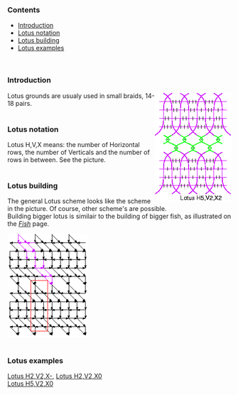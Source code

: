 ### Contents
* [Introduction](#introduction)
* [Lotus notation](#lotus-notation)
* [Lotus building](#lotus-building)
* [Lotus examples](#lotus-examples)
<br>

### Introduction
<img alt="lotus pair dia" align="right" src="https://github.com/MAETempels/MAE-gf/blob/master/images_wt/gf%20lotus%20wt.png">
Lotus grounds are usualy used in small braids, 14-18 pairs.
<br><br>

### Lotus notation
Lotus H,V,X means: the number of Horizontal rows, the number of Verticals and the number of rows in between. See the picture. 
<br><br>

### Lotus building
The general Lotus scheme looks like the scheme in the picture. Of course, other scheme's are possible.      
Building bigger lotus is similair to the building of bigger fish, as illustrated on the [_Fish_](https://github.com/MAETempels/MAE-gf/wiki/Milanese-Fish) page.
<br>

![lotus generator][lotus_gen]
<br><br>

### Lotus examples
[Lotus H2,V2,X-][L22-], [Lotus H2,V2,X0][L220]   
[Lotus H5,V2,X0][L520]   

[lotus_wt]: https://github.com/MAETempels/MAE-gf/blob/master/images_wt/gf%20lotus%20wt.png
[lotus_gen]: https://github.com/MAETempels/MAE-gf/blob/master/images/gf%20lotus%20gen.png

[L220]: https://d-bl.github.io/GroundForge/index.html?m=5-%0A12%0A66%0A4-%3Bbricks%3B16%3B16%3B0%3B0&s1=ctc%20B4%3Dctcll%20B1%3Dctcrr%20A2%3Dctctt
[L22-]: https://d-bl.github.io/GroundForge/index.html?m=4-%0A12%0A88%3Bbricks%3B16%3B16%3B0%3B0&s1=ctc%20A3%3Dctclll%20A1%3Dctcrrr%20
[L520]: https://d-bl.github.io/GroundForge/index.html?m=7-%0A12%0A99%0A11%0A88%0A22%3Bchecker%3B16%3B16%3B0%3B0&s1=ctc%20A6%3Dctclll%20A1%3Dctcrr%20B2%3Dctcl%20A3%3Dctcrr%20A4%3Dctclll
